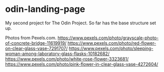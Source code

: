 # odin-landing-page
My second project for The Odin Project. So far has the base structure set up.

Photos from Pexels.com.
https://www.pexels.com/photo/grayscale-photo-of-concrete-bridge-11619919/
https://www.pexels.com/photo/red-flower-on-clear-glass-vase-7291707/
https://www.pexels.com/photo/sleeping-woman-among-laboratory-glass-flasks-10182682/
https://www.pexels.com/photo/white-rose-flower-3323681/
https://www.pexels.com/photo/pink-flower-in-clear-glass-vase-4272604/
